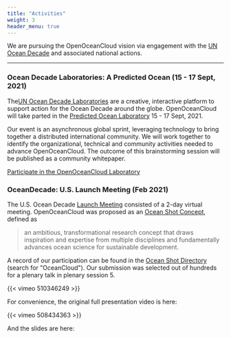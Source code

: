 ```yaml
---
title: "Activities"
weight: 3
header_menu: true
---
```


We are pursuing the OpenOceanCloud vision via engagement with the [UN Ocean Decade](https://www.oceandecade.org/)
and associated national actions.

---

### Ocean Decade Laboratories: A Predicted Ocean (15 - 17 Sept, 2021)

The[UN Ocean Decade Laboratories](https://www.oceandecade-conference.com/en/ocean-decade-laboratories.html) are a creative, interactive platform to support action for the Ocean Decade around the globe.
OpenOceanCloud will take parted in the [Predicted Ocean Laboratory](https://www.oceandecade-conference.com/en/a-predicted-ocean.html)
15 - 17 Sept, 2021.

Our event is an asynchronous global sprint, leveraging technology to bring together a distributed international community. We will work together to identify the organizational, technical and community activities needed to advance OpenOceanCloud. The outcome of this brainstorming session will be published as a community whitepaper.


<a class="btn" href="/whitepaper">Participate in the OpenOceanCloud Laboratory</a>

### OceanDecade: U.S. Launch Meeting (Feb 2021)

The U.S. Ocean Decade [Launch Meeting](https://www.nationalacademies.org/event/02-02-2021/ocean-decade-us-launch-meeting) consisted of a 2-day virtual meeting.
OpenOceanCloud was proposed as an [Ocean Shot Concept](https://www.nationalacademies.org/our-work/us-national-committee-on-ocean-science-for-sustainable-development-2021-2030#sl-three-columns-e33ae106-08bc-49e3-8baf-078797861e38), defined as
> an ambitious, transformational research concept that draws inspiration and expertise from multiple disciplines and fundamentally advances ocean science for sustainable development.

A record of our participation can be found in the [Ocean Shot Directory](https://www.nationalacademies.org/our-work/us-national-committee-on-ocean-science-for-sustainable-development-2021-2030/ocean-shot-directory) (search for "OceanCloud").
Our submission was selected out of hundreds for a plenary talk in plenary session 5.

{{< vimeo 510346249 >}}

For convenience, the original full presentation video is here:

{{< vimeo 508434363 >}}

And the slides are here:

<script async class="speakerdeck-embed" data-id="288d70310b6244fe90491c38fb0409cc" data-ratio="1.77777777777778" src="//speakerdeck.com/assets/embed.js"></script>
